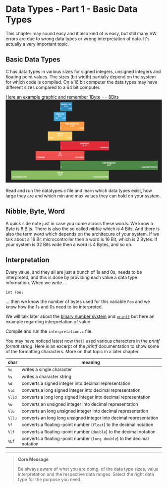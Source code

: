 # Data Types - Part 1 - Basic Data Types

This chapter may sound easy and it also kind of is easy, but still many SW errors are due to wrong data types or wrong
interpretation of data. It's actually a very important topic.

## Basic Data Types

C has data types in various sizes for signed integers, unsigned integers and floating point values.
The sizes (bit width) partially depend on the system for which code is compiled. On a 16 bit computer the data types may
have different sizes compared to a 64 bit computer.

Here an example graphic and remember 1Byte == 8Bits
![Basic Data Types](datatypes.png)

Read and run the datatypes.c file and learn which data types exist, how large they are and which min and max values they
can hold on your system.

## Nibble, Byte, Word
A quick side note just in case you come across these words. We know a Byte is 8 Bits. There is also the so called
*nibble* which is 4 Bits. And there is also the term *word* which depends on the architecure of your system. If we talk
about a 16 Bit microcontroller then a word is 16 Bit, which is 2 Bytes. If your system is 32 Bits wide then a *word* is
4 Bytes, and so on.

## Interpretation

Every value, and they all are just a bunch of 1s and 0s, needs to be interpreted, and this is done by providing each
value a data type information.
When we write ...

    int Foo;

... then we know the number of bytes used for this variable `Foo` and we know how the 1s and 0s need to be interpreted.

We will talk later about the [binary number system](https://en.cppreference.com/w/c/io/fprint://en.wikipedia.org/wiki/Binary_number) and
[`printf`](https://en.cppreference.com/w/c/io/fprintf) but here an example regarding interpretation of value.

Compile and run the `interpretation.c` file.

You may have noticed latest now that I used various characters in the *printf format string*. Here is an excerpt of the
*printf* documentation to show some of the formatting characters. More on that topic in a later chapter.

char   | meaning
-------|---------------------------------------------------------
`%c`   | writes a single character
`%s`   | writes a character string
`%d`   | converts a signed integer into decimal representation
`%ld`  | converts a long signed integer into decimal representation
`%lld` | converts a long long signed integer into decimal representation
`%u`   | converts an unsigned integer into decimal representation
`%lu`  | converts an long unsigned integer into decimal representation
`%llu` | converts an long long unsigned integer into decimal representation
`%f`   | converts a floating-point number (`float`) to the decimal notation
`%lf`  | converts a floating-point number (`double`) to the decimal notation
`%Lf`  | converts a floating-point number (`long double`) to the decimal notation

---

> **Core Message**
>
> Be always aware of what you are doing, of the data type sizes, value interpretation and the
> respective data ranges. Select the right data type for the purpose you need.
